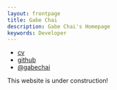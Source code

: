 ```yaml
---
layout: frontpage
title: Gabe Chai
description: Gabe Chai's Homepage
keywords: Developer
---
```


<div class="navbar">
  <div class="navbar-inner">
      <ul class="nav">
          <li><a href="{{ BASE_PATH }}/Gabe_Chai.pdf">cv</a></li>
          <li><a href="https://github.com/gchai">github</a></li>
          <li><a href="https://twitter.com/gabechai">@gabechai</a></li>
      </ul>
  </div>
</div>

This website is under construction!